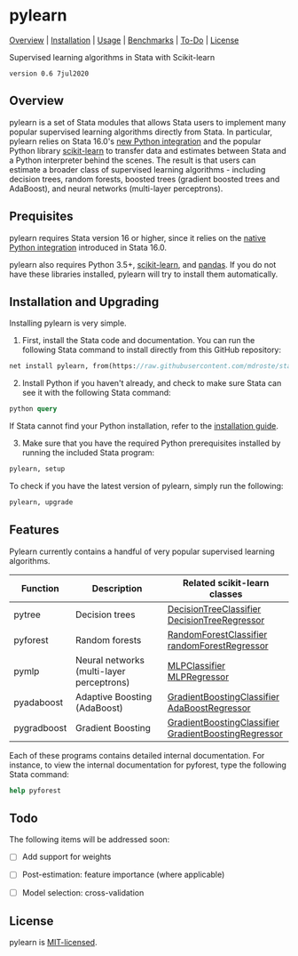 
pylearn
=================================

[Overview](#overview)
| [Installation](#installation)
| [Usage](#usage)
| [Benchmarks](#benchmarks)
| [To-Do](#todo)
| [License](#license)

Supervised learning algorithms in Stata with Scikit-learn

`version 0.6 7jul2020`


Overview
---------------------------------

pylearn is a set of Stata modules that allows Stata users to implement many popular supervised learning algorithms directly from Stata. In particular, pylearn relies on Stata 16.0's [new Python integration](https://www.stata.com/new-in-stata/python-integration/) and the popular Python library [scikit-learn](https://scikit-learn.org) to transfer data and estimates between Stata and a Python interpreter behind the scenes. The result is that users can estimate a broader class of supervised learning algorithms - including decision trees, random forests, boosted trees (gradient boosted trees and AdaBoost), and neural networks (multi-layer perceptrons).


Prequisites
---------------------------------

pylearn requires Stata version 16 or higher, since it relies on the [native Python integration](https://www.stata.com/new-in-stata/python-integration/) introduced in Stata 16.0. 

pylearn also requires Python 3.5+, [scikit-learn](https://scikit-learn.org), and [pandas](https://pandas.pydata.org/). If you do not have these libraries installed, pylearn will try to install them automatically. 



Installation and Upgrading
---------------------------------

Installing pylearn is very simple.

1. First, install the Stata code and documentation. You can run the following Stata command to install directly from this GitHub repository:

```stata
net install pylearn, from(https://raw.githubusercontent.com/mdroste/stata-pylearn/master/src) replace
```

2. Install Python if you haven't already, and check to make sure Stata can see it with the following Stata command:
```stata
python query
```

If Stata cannot find your Python installation, refer to the [installation guide](docs/install.md).

3. Make sure that you have the required Python prerequisites installed by running the included Stata program:

```stata
pylearn, setup
```

To check if you have the latest version of pylearn, simply run the following:
```stata
pylearn, upgrade
```


Features
---------------------------------

Pylearn currently contains a handful of very popular supervised learning algorithms.


| Function     | Description                               | Related scikit-learn classes                     | 
| ------------ | -----------                               | ------------------------------                    |
| pytree       | Decision trees                          |  [DecisionTreeClassifier](https://scikit-learn.org/stable/modules/generated/sklearn.tree.DecisionTreeClassifier.html)<br>[DecisionTreeRegressor](https://scikit-learn.org/stable/modules/generated/sklearn.tree.DecisionTreeRegressor.html)    |
| pyforest     | Random forests                            |  [RandomForestClassifier](https://scikit-learn.org/stable/modules/generated/sklearn.ensemble.RandomForestClassifier.html)<br>[randomForestRegressor](https://scikit-learn.org/stable/modules/generated/sklearn.ensemble.RandomForestRegressor.html)    | 
| pymlp        | Neural networks (multi-layer perceptrons) |  [MLPClassifier](https://scikit-learn.org/stable/modules/generated/sklearn.neural_network.MLPClassifier.html)<br>[MLPRegressor](https://scikit-learn.org/stable/modules/generated/sklearn.neural_network.MLPClassifier.html)    |
| pyadaboost   | Adaptive Boosting (AdaBoost)               |  [GradientBoostingClassifier](https://scikit-learn.org/stable/modules/generated/sklearn.ensemble.AdaBoostClassifier.html)<br>[AdaBoostRegressor](https://scikit-learn.org/stable/modules/generated/sklearn.ensemble.AdaBoostRegressor.html)    |
| pygradboost  | Gradient Boosting      |  [GradientBoostingClassifier](https://scikit-learn.org/stable/modules/generated/sklearn.ensemble.GradientBoostingClassifier.html)<br>[GradientBoostingRegressor](https://scikit-learn.org/stable/modules/generated/sklearn.ensemble.GradientBoostingRegressor.html)    |

Each of these programs contains detailed internal documentation. For instance, to view the internal documentation for pyforest, type the following Stata command:
```stata
help pyforest
```
  
Todo
---------------------------------

The following items will be addressed soon:

- [ ] Add support for weights
- [ ] Post-estimation: feature importance (where applicable)
- [ ] Model selection: cross-validation


License
---------------------------------

pylearn is [MIT-licensed](https://github.com/mdroste/stata-pylearn/blob/master/LICENSE).
